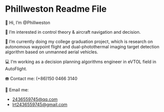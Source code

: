 # Phillweston Readme File

👋 Hi, I’m @Phillweston

👀 I’m interested in control theory & aircraft navigation and decision.

🌱 I’m currently doing my college graduation project, which is research on autonomous waypoint flight and dual-photothermal imaging target detection algorithm based on unmanned aerial vehicles.

💻 I’m working as a decision planning algorithms engineer in eVTOL field in AutoFlight.

☎️ Contact me: (+86)150 0466 3140

📧 Email me:

- 2436559745@qq.com
- lrt2436559745@gmail.com

